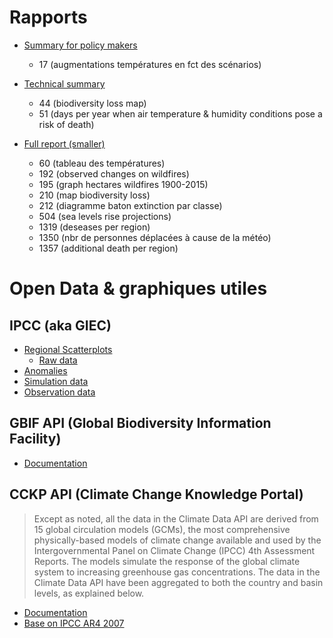 # Rapports

- [Summary for policy makers](https://report.ipcc.ch/ar6wg2/pdf/IPCC_AR6_WGII_SummaryForPolicymakers.pdf)
	- 17 (augmentations températures en fct des scénarios)
- [Technical summary](https://report.ipcc.ch/ar6wg2/pdf/IPCC_AR6_WGII_FinalDraft_TechnicalSummary.pdf)
	- 44 (biodiversity loss map)
	- 51 (days per year when air temperature & humidity conditions pose a risk of death)

- [Full report (smaller)](https://report.ipcc.ch/ar6wg2/pdf/IPCC_AR6_WGII_FinalDraft_FullReport_small.pdf)
	- 60 (tableau des températures)
	- 192 (observed changes on wildfires)
	- 195 (graph hectares wildfires 1900-2015)
	- 210 (map biodiversity loss)
	- 212 (diagramme baton extinction par classe)
	- 504 (sea levels rise projections)
	- 1319 (deseases per region)
	- 1350 (nbr de personnes déplacées à cause de la météo)
	- 1357 (additional death per region)

# Open Data & graphiques utiles

## IPCC (aka GIEC)

- [Regional Scatterplots](https://www.ipcc-data.org/syn/tar_scatter/index.html)
	- [Raw data](https://www.ipcc-data.org/data/scatter_plots/plotpoints3.txt)
- [Anomalies](https://www.ipcc-data.org/data/ar4_multimodel_globalmean_tas.txt)
- [Simulation data](https://www.ipcc-data.org/sim/index.html)
- [Observation data](https://www.ipcc-data.org/observ/index.html)

## GBIF API (Global Biodiversity Information Facility)

- [Documentation](https://www.gbif.org/fr/developer/summary)

## CCKP API (Climate Change Knowledge Portal)

> Except as noted, all the data in the Climate Data API are derived from 15 global circulation models (GCMs), the most comprehensive physically-based models of climate change available and used by the Intergovernmental Panel on Climate Change (IPCC) 4th Assessment Reports. The models simulate the response of the global climate system to increasing greenhouse gas concentrations. The data in the Climate Data API have been aggregated to both the country and basin levels, as explained below.

- [Documentation](https://datahelpdesk.worldbank.org/knowledgebase/articles/902061-climate-data-api)
- [Base on IPCC AR4 2007](https://www.ipcc.ch/report/ar4/syr/)